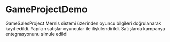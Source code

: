 # GameProjectDemo
GameSalesProject
Mernis sistemi üzerinden oyuncu bilgileri doğrulanarak kayıt edildi.
Yapılan satışlar oyuncular ile ilişkilendirildi.
Satışlarda kampanya entegrasyonunu simule edildi

